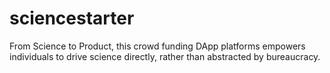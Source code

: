 # sciencestarter
From Science to Product, this crowd funding DApp platforms empowers individuals to drive science directly, rather than abstracted by bureaucracy.
